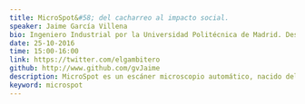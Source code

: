 ```yaml
---
title: MicroSpot&#58; del cacharreo al impacto social.
speaker: Jaime García Villena
bio: Ingeniero Industrial por la Universidad Politécnica de Madrid. Desde que en 2011 descubre el mundo de la impresión 3D, construye propia impresora 3D guiado por la comunidad de CloneWars, y dedica el tiempo que tiene en sus manos a explorar las posibilidades de esta tecnología, y los nuevos retos que ésta representa. Entusiasta del desarrollo abierto, los proyectos del mundo libre, y su organización a través del control de versiones Git. Antiguo integrante del departamento de innovación de bq, actualmente trabajando en Spotlab diseñando MicroSpot, con herramientas libres.
date: 25-10-2016
time: 15:00-16:00
link: https://twitter.com/elgambitero
github: http://www.github.com/gvJaime
description: MicroSpot es un escáner microscopio automático, nacido del ánimo de cacharreo, y desarrollado de manera abierta con tecnologías del mundo libre. A día de hoy, aspira a convertirse en la solución de bajo coste para el diagnóstico de enfermedades en paises en desarrollo.
keyword: microspot
---
```

